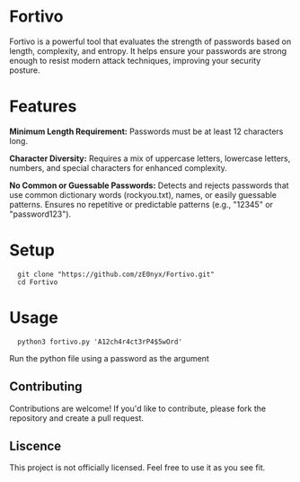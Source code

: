 # Fortivo
   Fortivo is a powerful tool that evaluates the strength of passwords based on length, complexity, and entropy. It helps ensure your passwords are strong enough to resist modern attack techniques, improving your security posture.

# Features
  **Minimum Length Requirement:** Passwords must be at least 12 characters long.
  
  **Character Diversity:** Requires a mix of uppercase letters, lowercase letters, numbers, and special characters for enhanced complexity.
  
  **No Common or Guessable Passwords:** Detects and rejects passwords that use common dictionary words (rockyou.txt), names, or easily guessable patterns. Ensures no repetitive or predictable patterns (e.g., "12345" or "password123").

# Setup
      git clone "https://github.com/zE0nyx/Fortivo.git"
      cd Fortivo

# Usage
      python3 fortivo.py 'A12ch4r4ct3rP4$5wOrd'
   Run the python file using a password as the argument

## Contributing
Contributions are welcome! If you'd like to contribute, please fork the repository and create a pull request.

## Liscence
This project is not officially licensed. Feel free to use it as you see fit.
